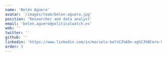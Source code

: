 ```yaml
---
name: 'Belén Agüero'
avatar: '/images/team/belen-aguero.jpg'
position: 'Researcher and data analyst'
email: 'belen.aguero@politicalwatch.es'
web: ''
twitter: ''
github: ''
linkedin: 'https://www.linkedin.com/in/mariela-bel%C3%A9n-ag%C3%BCero-980b224b/'
order: 3
---
```

